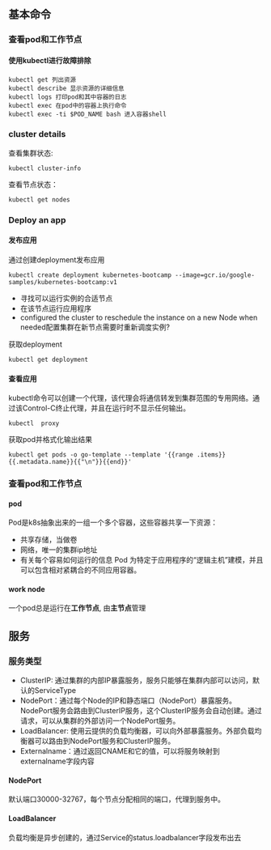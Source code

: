 ## 基本命令
### 查看pod和工作节点
#### 使用kubectl进行故障排除

    kubectl get 列出资源
    kubectl describe 显示资源的详细信息
    kubectl logs 打印pod和其中容器的日志
    kubectl exec 在pod中的容器上执行命令
    kubectl exec -ti $POD_NAME bash 进入容器shell

### cluster details
查看集群状态:

    kubectl cluster-info

查看节点状态：

    kubectl get nodes

### Deploy an app
#### 发布应用
通过创建deployment发布应用

    kubectl create deployment kubernetes-bootcamp --image=gcr.io/google-samples/kubernetes-bootcamp:v1

+ 寻找可以运行实例的合适节点
+ 在该节点运行应用程序
+ configured the cluster to reschedule the instance on a new Node when needed配置集群在新节点需要时重新调度实例?

获取deployment

    kubectl get deployment

#### 查看应用
kubectl命令可以创建一个代理，该代理会将通信转发到集群范围的专用网络。通过该Control-C终止代理，并且在运行时不显示任何输出。

    kubectl  proxy


获取pod并格式化输出结果

    kubectl get pods -o go-template --template '{{range .items}} {{.metadata.name}}{{"\n"}}{{end}}'

### 查看pod和工作节点
#### pod
Pod是k8s抽象出来的一组一个多个容器，这些容器共享一下资源：
+ 共享存储，当做卷
+ 网络，唯一的集群ip地址
+ 有关每个容易如何运行的信息
Pod 为特定于应用程序的“逻辑主机”建模，并且可以包含相对紧耦合的不同应用容器。

#### work node
一个pod总是运行在**工作节点**, 由**主节点**管理

## 服务
### 服务类型
+ ClusterIP: 通过集群的内部IP暴露服务，服务只能够在集群内部可以访问，默认的ServiceType
+ NodePort：通过每个Node的IP和静态端口（NodePort）暴露服务。NodePort服务会路由到ClusterIP服务，这个ClusterIP服务会自动创建。通过请求<NodeIP><NodePort>，可以从集群的外部访问一个NodePort服务。
+ LoadBalancer: 使用云提供的负载均衡器，可以向外部暴露服务。外部负载均衡器可以路由到NodePort服务和ClusterIP服务。
+ Externalname：通过返回CNAME和它的值，可以将服务映射到externalname字段内容

#### NodePort
默认端口30000-32767，每个节点分配相同的端口，代理到服务中。

#### LoadBalancer
负载均衡是异步创建的，通过Service的status.loadbalancer字段发布出去
